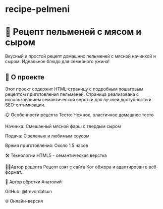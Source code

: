 # recipe-pelmeni
# 🥟 Рецепт пельменей с мясом и сыром

Вкусный и простой рецепт домашних пельменей с мясной начинкой и сыром. Идеальное блюдо для семейного ужина!

## 📖 О проекте

Этот проект содержит HTML-страницу с подробным пошаговым рецептом приготовления пельменей. Страница реализована с использованием семантической верстки для лучшей доступности и SEO-оптимизации.


📋 Особенности рецепта
Тесто: Нежное, эластичное домашнее тесто

Начинка: Смешанный мясной фарш с твердым сыром

Подача: С зеленью и любимым соусом

Время приготовления: Около 1.5 часов

🛠️ Технологии
HTML5 - семантическая верстка

👨‍🍳Автор рецепта
Рецепт взят с сайта Кот обжора и адаптирован в веб-формат.

👤 Автор вёрстки
Анатолий

GitHub: @trevordatsun

🌐 Онлайн-версия
